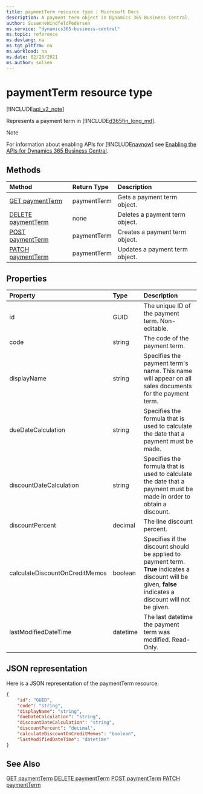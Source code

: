 ```yaml
---
title: paymentTerm resource type | Microsoft Docs
description: A payment term object in Dynamics 365 Business Central.
author: SusanneWindfeldPedersen
ms.service: "dynamics365-business-central"
ms.topic: reference
ms.devlang: na
ms.tgt_pltfrm: na
ms.workload: na
ms.date: 02/26/2021
ms.author: solsen
---
```


# paymentTerm resource type

[!INCLUDE[api_v2_note](../../includes/api_v2_note.md)]

<!-- START>DO_NOT_EDIT -->
<!-- IMPORTANT:Do not edit any of the content between here and the END>DO_NOT_EDIT. -->
Represents a payment term in [!INCLUDE[d365fin_long_md](../../includes/d365fin_long_md.md)].

> [!NOTE]
> For information about enabling APIs for [!INCLUDE[navnow](../../includes/navnow_md.md)] see [Enabling the APIs for Dynamics 365 Business Central](../enabling-apis-for-dynamics-nav.md).

## Methods

| Method | Return Type|Description |
|:--------------------|:-----------|:-------------------------|
|[GET paymentTerm](../api/dynamics_paymentterm_get.md)|paymentTerm|Gets a payment term object.|
|[DELETE paymentTerm](../api/dynamics_paymentterm_delete.md)|none|Deletes a payment term object.|
|[POST paymentTerm](../api/dynamics_paymentterm_create.md)|paymentTerm|Creates a payment term object.|
|[PATCH paymentTerm](../api/dynamics_paymentterm_update.md)|paymentTerm|Updates a payment term object.|



## Properties

| Property           | Type   |Description     |
|:-------------------|:-------|:---------------|
|id|GUID|The unique ID of the payment term. Non-editable.|
|code|string|The code of the payment term.|
|displayName|string|Specifies the payment term's name. This name will appear on all sales documents for the payment term.|
|dueDateCalculation|string|Specifies the formula that is used to calculate the date that a payment must be made.|
|discountDateCalculation|string|Specifies the formula that is used to calculate the date that a payment must be made in order to obtain a discount.|
|discountPercent|decimal|The line discount percent.    |
|calculateDiscountOnCreditMemos|boolean|Specifies if the discount should be applied to payment term. **True** indicates a discount will be given, **false** indicates a discount will not be given.|
|lastModifiedDateTime|datetime|The last datetime the payment term was modified. Read-Only.|

## JSON representation

Here is a JSON representation of the paymentTerm resource.


```json
{
    "id": "GUID",
    "code": "string",
    "displayName": "string",
    "dueDateCalculation": "string",
    "discountDateCalculation": "string",
    "discountPercent": "decimal",
    "calculateDiscountOnCreditMemos": "boolean",
    "lastModifiedDateTime": "datetime"
}
```
<!-- IMPORTANT: END>DO_NOT_EDIT -->



## See Also
[GET paymentTerm](../api/dynamics_paymentTerm_Get.md)
[DELETE paymentTerm](../api/dynamics_paymentTerm_Delete.md)
[POST paymentTerm](../api/dynamics_paymentTerm_Create.md)
[PATCH paymentTerm](../api/dynamics_paymentTerm_Update.md)

